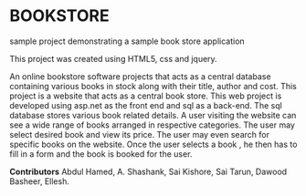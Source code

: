 # BOOKSTORE
sample project demonstrating a sample book store application

This project was created using HTML5, css and jquery.


An online bookstore software projects that acts as a central database containing various books in stock along with their title, author and cost. This project is a website that acts as a central book store. This web project is developed using asp.net as the front end and sql as a back-end. The sql database stores various book related details. A user visiting the website can see a wide range of books arranged in respective categories. The user may select desired book and view its price. The user may even search for specific books on the website. Once the user selects a book , he then has to fill in a form and the book is booked for the user.

**Contributors**
Abdul Hamed,
A. Shashank,
Sai Kishore,
Sai Tarun,
Dawood Basheer,
Ellesh.
